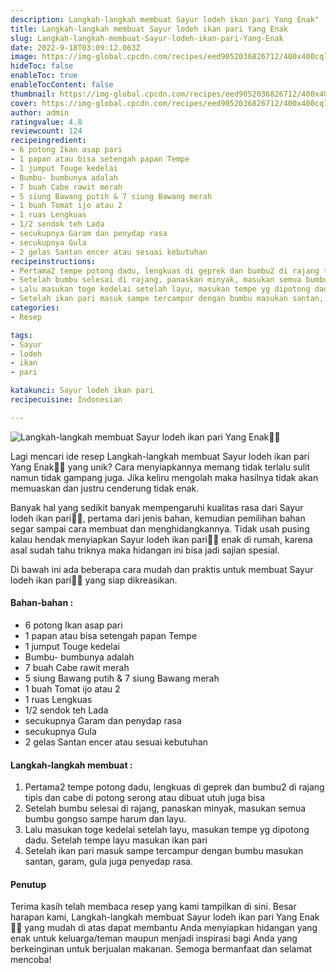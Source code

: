 ```yaml
---
description: Langkah-langkah membuat Sayur lodeh ikan pari Yang Enak"
title: Langkah-langkah membuat Sayur lodeh ikan pari Yang Enak
slug: Langkah-langkah-membuat-Sayur-lodeh-ikan-pari-Yang-Enak
date: 2022-9-18T03:09:12.063Z
image: https://img-global.cpcdn.com/recipes/eed9052036826712/400x400cq70/photo.jpg
hideToc: false
enableToc: true
enableTocContent: false
thumbnail: https://img-global.cpcdn.com/recipes/eed9052036826712/400x400cq70/photo.jpg
cover: https://img-global.cpcdn.com/recipes/eed9052036826712/400x400cq70/photo.jpg
author: admin
ratingvalue: 4.8
reviewcount: 124
recipeingredient:
- 6 potong Ikan asap pari
- 1 papan atau bisa setengah papan Tempe
- 1 jumput Touge kedelai
- Bumbu- bumbunya adalah
- 7 buah Cabe rawit merah
- 5 siung Bawang putih & 7 siung Bawang merah
- 1 buah Tomat ijo atau 2
- 1 ruas Lengkuas
- 1/2 sendok teh Lada
- secukupnya Garam dan penydap rasa
- secukupnya Gula
- 2 gelas Santan encer atau sesuai kebutuhan
recipeinstructions:
- Pertama2 tempe potong dadu, lengkuas di geprek dan bumbu2 di rajang tipis dan cabe di potong serong atau dibuat utuh juga bisa
- Setelah bumbu selesai di rajang, panaskan minyak, masukan semua bumbu gongso sampe harum dan layu.
- Lalu masukan toge kedelai setelah layu, masukan tempe yg dipotong dadu. Setelah tempe layu masukan ikan pari
- Setelah ikan pari masuk sampe tercampur dengan bumbu masukan santan, garam, gula juga penyedap rasa.
categories:
- Resep

tags:
- Sayur
- lodeh
- ikan
- pari

katakunci: Sayur lodeh ikan pari
recipecuisine: Indonesian

---
```


![Langkah-langkah membuat Sayur lodeh ikan pari Yang Enak👩‍🍳](https://img-global.cpcdn.com/recipes/eed9052036826712/400x400cq70/photo.jpg)

Lagi mencari ide resep Langkah-langkah membuat Sayur lodeh ikan pari Yang Enak👩‍🍳 yang unik? Cara menyiapkannya memang tidak terlalu sulit namun tidak gampang juga. Jika keliru mengolah maka hasilnya tidak akan memuaskan dan justru cenderung tidak enak.

Banyak hal yang sedikit banyak mempengaruhi kualitas rasa dari Sayur lodeh ikan pari👩‍🍳, pertama dari jenis bahan, kemudian pemilihan bahan segar sampai cara membuat dan menghidangkannya. Tidak usah pusing kalau hendak menyiapkan Sayur lodeh ikan pari👩‍🍳 enak di rumah, karena asal sudah tahu triknya maka hidangan ini bisa jadi sajian spesial.

Di bawah ini ada beberapa cara mudah dan praktis untuk membuat Sayur lodeh ikan pari👩‍🍳 yang siap dikreasikan.

<!--inarticleads1-->

#### Bahan-bahan :

- 6 potong Ikan asap pari
- 1 papan atau bisa setengah papan Tempe
- 1 jumput Touge kedelai
- Bumbu- bumbunya adalah
- 7 buah Cabe rawit merah
- 5 siung Bawang putih & 7 siung Bawang merah
- 1 buah Tomat ijo atau 2
- 1 ruas Lengkuas
- 1/2 sendok teh Lada
- secukupnya Garam dan penydap rasa
- secukupnya Gula
- 2 gelas Santan encer atau sesuai kebutuhan

<!--inarticleads2-->

#### Langkah-langkah membuat :

1. Pertama2 tempe potong dadu, lengkuas di geprek dan bumbu2 di rajang tipis dan cabe di potong serong atau dibuat utuh juga bisa
1. Setelah bumbu selesai di rajang, panaskan minyak, masukan semua bumbu gongso sampe harum dan layu.
1. Lalu masukan toge kedelai setelah layu, masukan tempe yg dipotong dadu. Setelah tempe layu masukan ikan pari
1. Setelah ikan pari masuk sampe tercampur dengan bumbu masukan santan, garam, gula juga penyedap rasa.

#### Penutup

Terima kasih telah membaca resep yang kami tampilkan di sini. Besar harapan kami, Langkah-langkah membuat Sayur lodeh ikan pari Yang Enak👩‍🍳 yang mudah di atas dapat membantu Anda menyiapkan hidangan yang enak untuk keluarga/teman maupun menjadi inspirasi bagi Anda yang berkeinginan untuk berjualan makanan. Semoga bermanfaat dan selamat mencoba!